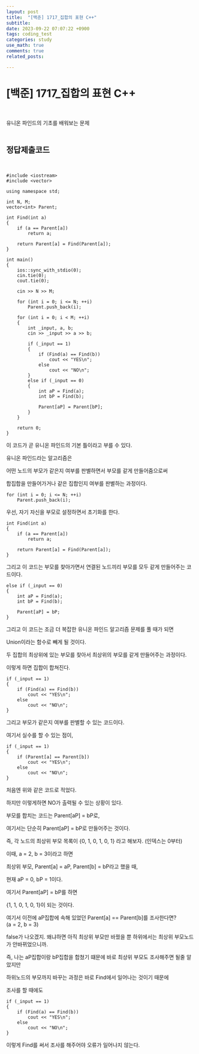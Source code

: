 ```yaml
---
layout: post
title:  "[백준] 1717_집합의 표현 C++"
subtitle:   
date: 2023-09-22 07:07:22 +0900
tags: coding_test
categories: study
use_math: true
comments: true
related_posts:

---
```


# [백준] 1717_집합의 표현 C++<br/>
<br/>

유니온 파인드의 기초를 배워보는 문제<br/>
<br/>

## 정답제출코드<br/>
<br/>

```
#include <iostream>
#include <vector>

using namespace std;

int N, M;
vector<int> Parent;

int Find(int a)
{
    if (a == Parent[a])
        return a;
    
    return Parent[a] = Find(Parent[a]);
}

int main()
{
    ios::sync_with_stdio(0);
    cin.tie(0);
    cout.tie(0);

    cin >> N >> M;

    for (int i = 0; i <= N; ++i)
        Parent.push_back(i);

    for (int i = 0; i < M; ++i)
    {
        int _input, a, b;
        cin >> _input >> a >> b;

        if (_input == 1)
        {
            if (Find(a) == Find(b))
                cout << "YES\n";
            else
                cout << "NO\n";
        }
        else if (_input == 0)
        {
            int aP = Find(a);
            int bP = Find(b);

            Parent[aP] = Parent[bP];
        }
    }

    return 0;
}
```

이 코드가 곧 유니온 파인드의 기본 틀이라고 부를 수 있다.<br/>

유니온 파인드라는 알고리즘은<br/>

어떤 노드의 부모가 같은지 여부를 판별하면서 부모를 같게 만들어줌으로써<br/>

합집합을 만들어가거나 같은 집합인지 여부를 판별하는 과정이다.<br/>

```
for (int i = 0; i <= N; ++i)
    Parent.push_back(i);
```
우선, 자기 자신을 부모로 설정하면서 초기화를 한다.

```
int Find(int a)
{
    if (a == Parent[a])
        return a;
    
    return Parent[a] = Find(Parent[a]);
}
```

그리고 이 코드는 부모를 찾아가면서 연결된 노드끼리 부모를 모두 같게 만들어주는 코드이다.<br/>

```
else if (_input == 0)
{
    int aP = Find(a);
    int bP = Find(b);

    Parent[aP] = bP;
}
```
그리고 이 코드는 조금 더 복잡한 유니온 파인드 알고리즘 문제를 풀 때가 되면<br/>

Union이라는 함수로 빼게 될 것이다.<br/>

두 집합의 최상위에 있는 부모를 찾아서 최상위의 부모를 같게 만들어주는 과정이다.<br/>

이렇게 하면 집합이 합쳐진다.<br/>

```
if (_input == 1)
{
    if (Find(a) == Find(b))
        cout << "YES\n";
    else
        cout << "NO\n";
}
```

그리고 부모가 같은지 여부를 판별할 수 있는 코드이다.<br/>

여기서 실수를 할 수 있는 점이,<br/>

```
if (_input == 1)
{
    if (Parent[a] == Parent[b])
        cout << "YES\n";
    else
        cout << "NO\n";
}
```
처음엔 위와 같은 코드로 적었다.<br/>

하지만 이렇게하면 NO가 출력될 수 있는 상황이 있다.<br/>

부모를 합치는 코드는 Parent[aP] = bP로,<br/>

여기서는 단순히 Parent[aP] = bP로 만들어주는 것이다.<br/>

즉, 각 노드의 최상위 부모 목록이 {0, 1, 0, 1, 0, 1} 라고 해보자. (인덱스는 0부터)<br/>

이때, a = 2, b = 3이라고 하면<br/>

최상위 부모, Parent[a] = aP, Parent[b] = bP라고 했을 때,<br/>

현재 aP = 0, bP = 1이다.<br/>

여기서 Parent[aP] = bP를 하면<br/>

{1, 1, 0, 1, 0, 1}이 되는 것이다.<br/>

여기서 이전에 aP집합에 속해 있었던 Parent[a] == Parent[b]를 조사한다면?<br/>
(a = 2, b = 3)<br/>

false가 나오겠지. 왜냐하면 아직 최상위 부모만 바꿨을 뿐 하위에서는 최상위 부모노드가 안바뀌었으니까.<br/>

즉, 나는 aP집합이랑 bP집합을 합쳤기 떄문에 바로 최상위 부모도 조사해주면 될줄 알았지만<br/>

하위노드의 부모까지 바꾸는 과정은 바로 Find에서 일어나는 것이기 때문에<br/>

조사를 할 때에도<br/>

```
if (_input == 1)
{
    if (Find(a) == Find(b))
        cout << "YES\n";
    else
        cout << "NO\n";
}
```

이렇게 Find를 써서 조사를 해주어야 오류가 일어나지 않는다.<br/>
